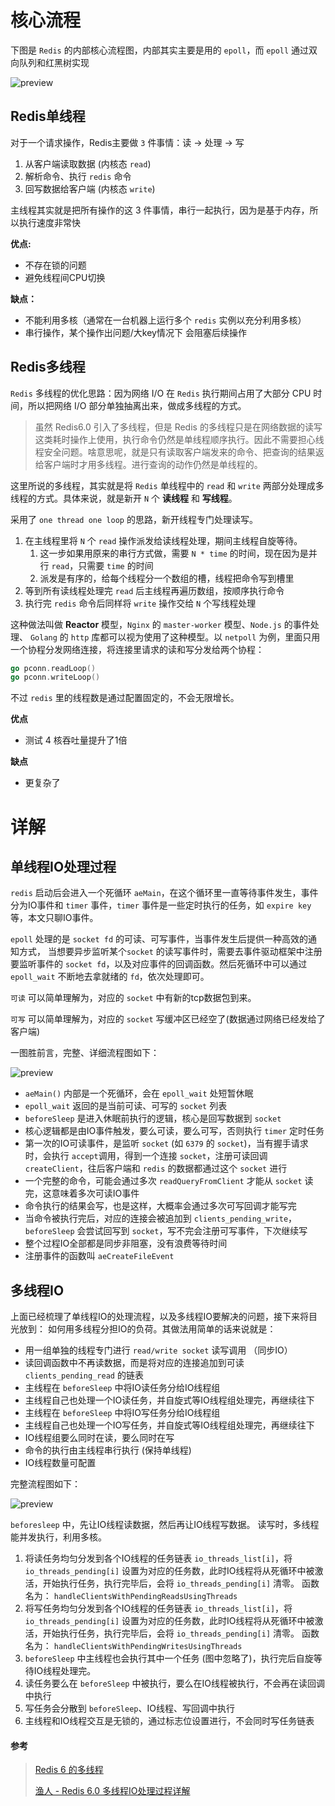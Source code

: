 # 核心流程

下图是 `Redis` 的内部核心流程图，内部其实主要是用的 `epoll`，而 `epoll` 通过双向队列和红黑树实现

![preview](assets/v2-44e1c720b416217f96391b9a9fda8344_r.jpg)





## **Redis单线程**

对于一个请求操作，Redis主要做 `3` 件事情：读 -> 处理 -> 写

1. 从客户端读取数据 (内核态 `read`)
2. 解析命令、执行 `redis` 命令
3. 回写数据给客户端 (内核态 `write`)

主线程其实就是把所有操作的这 3 件事情，串行一起执行，因为是基于内存，所以执行速度非常快

**优点:**

- 不存在锁的问题
- 避免线程间CPU切换 

**缺点：**

- 不能利用多核（通常在一台机器上运行多个 `redis` 实例以充分利用多核）
- 串行操作，某个操作出问题/大key情况下 会阻塞后续操作



## **Redis多线程**

`Redis` 多线程的优化思路：因为网络 I/O 在 `Redis` 执行期间占用了大部分 CPU 时间，所以把网络 I/O 部分单独抽离出来，做成多线程的方式。

> 虽然 Redis6.0 引入了多线程，但是 Redis 的多线程只是在网络数据的读写这类耗时操作上使用，执行命令仍然是单线程顺序执行。因此不需要担心线程安全问题。啥意思呢，就是只有读取客户端发来的命令、把查询的结果返给客户端时才用多线程。进行查询的动作仍然是单线程的。

这里所说的多线程，其实就是将 `Redis` 单线程中的 `read` 和 `write` 两部分处理成多线程的方式。具体来说，就是新开 `N` 个 **读线程** 和 **写线程**。

采用了 `one thread one loop` 的思路，新开线程专门处理读写。

1. 在主线程里将 `N` 个 `read` 操作派发给读线程处理，期间主线程自旋等待。
   1. 这一步如果用原来的串行方式做，需要 `N * time` 的时间，现在因为是并行 `read`，只需要 `time` 的时间
   1. 派发是有序的，给每个线程分一个数组的槽，线程把命令写到槽里
2. 等到所有读线程处理完 `read` 后主线程再遍历数组，按顺序执行命令
3. 执行完 `redis` 命令后同样将 `write` 操作交给 `N` 个写线程处理



这种做法叫做 **Reactor** 模型，`Nginx` 的 `master-worker` 模型、`Node.js` 的事件处理、 `Golang` 的 `http` 库都可以视为使用了这种模型。以 `netpoll` 为例，里面只用一个协程分发网络连接，将连接里请求的读和写分发给两个协程：

```go
go pconn.readLoop()
go pconn.writeLoop()
```

不过 `redis` 里的线程数是通过配置固定的，不会无限增长。



**优点**

- 测试 4 核吞吐量提升了1倍

**缺点**

- 更复杂了





# 详解

## 单线程IO处理过程

`redis` 启动后会进入一个死循环 `aeMain`，在这个循环里一直等待事件发生，事件分为IO事件和 `timer` 事件，`timer` 事件是一些定时执行的任务，如 `expire key` 等，本文只聊IO事件。

`epoll` 处理的是 `socket fd` 的可读、可写事件，当事件发生后提供一种高效的通知方式， 当想要异步监听某个`socket` 的读写事件时，需要去事件驱动框架中注册要监听事件的 `socket fd`，以及对应事件的回调函数。然后死循环中可以通过 `epoll_wait` 不断地去拿就绪的 `fd`，依次处理即可。

`可读` 可以简单理解为，对应的 `socket` 中有新的tcp数据包到来。

`可写` 可以简单理解为，对应的 `socket` 写缓冲区已经空了(数据通过网络已经发给了客户端)

一图胜前言，完整、详细流程图如下：

![preview](assets/v2-f6e51a8e16623161736fd8e65fefca1d_r.jpg)

- `aeMain()` 内部是一个死循环，会在 `epoll_wait` 处短暂休眠
- `epoll_wait` 返回的是当前可读、可写的 `socket` 列表
- `beforeSleep` 是进入休眠前执行的逻辑，核心是回写数据到 `socket`
- 核心逻辑都是由IO事件触发，要么可读，要么可写，否则执行 `timer` 定时任务
- 第一次的IO可读事件，是监听 `socket` (如 `6379` 的 `socket`)，当有握手请求时，会执行 `accept`调用，得到一个连接 `socket`，注册可读回调 `createClient`，往后客户端和 `redis` 的数据都通过这个 `socket` 进行
- 一个完整的命令，可能会通过多次 `readQueryFromClient` 才能从 `socket` 读完，这意味着多次可读IO事件
- 命令执行的结果会写，也是这样，大概率会通过多次可写回调才能写完
- 当命令被执行完后，对应的连接会被追加到 `clients_pending_write`，`beforeSleep` 会尝试回写到 `socket`，写不完会注册可写事件，下次继续写
- 整个过程IO全部都是同步非阻塞，没有浪费等待时间
- 注册事件的函数叫 `aeCreateFileEvent`



## 多线程IO

上面已经梳理了单线程IO的处理流程，以及多线程IO要解决的问题，接下来将目光放到： 如何用多线程分担IO的负荷。其做法用简单的话来说就是：

- 用一组单独的线程专门进行 `read/write socket` 读写调用 （同步IO）
- 读回调函数中不再读数据，而是将对应的连接追加到可读 `clients_pending_read` 的链表
- 主线程在 `beforeSleep` 中将IO读任务分给IO线程组
- 主线程自己也处理一个IO读任务，并自旋式等IO线程组处理完，再继续往下
- 主线程在 `beforeSleep` 中将IO写任务分给IO线程组
- 主线程自己也处理一个IO写任务，并自旋式等IO线程组处理完，再继续往下
- IO线程组要么同时在读，要么同时在写
- 命令的执行由主线程串行执行 (保持单线程)
- IO线程数量可配置

完整流程图如下：

![preview](assets/v2-6137bc70ee70ab958e769ba25e218040_r.jpg)

`beforesleep` 中，先让IO线程读数据，然后再让IO线程写数据。 读写时，多线程能并发执行，利用多核。

1. 将读任务均匀分发到各个IO线程的任务链表 `io_threads_list[i]`，将 `io_threads_pending[i]` 设置为对应的任务数，此时IO线程将从死循环中被激活，开始执行任务，执行完毕后，会将 `io_threads_pending[i]` 清零。 函数名为： `handleClientsWithPendingReadsUsingThreads`
2. 将写任务均匀分发到各个IO线程的任务链表 `io_threads_list[i]`，将 `io_threads_pending[i]` 设置为对应的任务数，此时IO线程将从死循环中被激活，开始执行任务，执行完毕后，会将 `io_threads_pending[i]` 清零。 函数名为： `handleClientsWithPendingWritesUsingThreads`
3. `beforeSleep` 中主线程也会执行其中一个任务 (图中忽略了)，执行完后自旋等待IO线程处理完。
4. 读任务要么在 `beforeSleep` 中被执行，要么在IO线程被执行，不会再在读回调中执行
5. 写任务会分散到 `beforeSleep`、IO线程、写回调中执行
6. 主线程和IO线程交互是无锁的，通过标志位设置进行，不会同时写任务链表



#### 参考

> [Redis 6 的多线程](https://zhuanlan.zhihu.com/p/369702837)
>
> [渔人 - Redis 6.0 多线程IO处理过程详解](https://zhuanlan.zhihu.com/p/144805500)